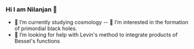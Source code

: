 ### Hi I am Nilanjan 👋



- 🔭 I’m currently studying cosmology
-- 👯 I’m interested in the formation of primordial black holes.
- 🤔 I’m looking for help with Levin's method to integrate products of Bessel's functions


